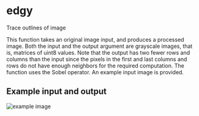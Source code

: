 # edgy
Trace outlines of image

This function takes an original image input, and produces a processed image. Both the input and the output argument are grayscale images, that is, matrices of uint8 values. Note that the output has two fewer rows and columns than the input since the pixels in the first and last columns and rows do not have enough neighbors for the required computation. The function uses the Sobel operator. An example input image is provided.

## Example input and output

![example image](http://url/to/CocaCola.png)
